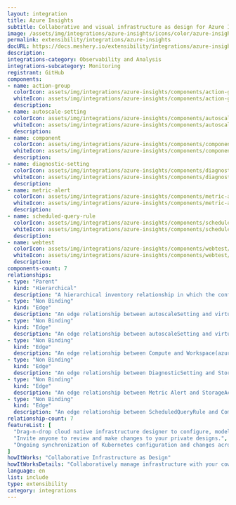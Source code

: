 ```yaml
---
layout: integration
title: Azure Insights
subtitle: Collaborative and visual infrastructure as design for Azure Insights
image: /assets/img/integrations/azure-insights/icons/color/azure-insights-color.svg
permalink: extensibility/integrations/azure-insights
docURL: https://docs.meshery.io/extensibility/integrations/azure-insights
description: 
integrations-category: Observability and Analysis
integrations-subcategory: Monitoring
registrant: GitHub
components: 
- name: action-group
  colorIcon: assets/img/integrations/azure-insights/components/action-group/icons/color/action-group-color.svg
  whiteIcon: assets/img/integrations/azure-insights/components/action-group/icons/white/action-group-white.svg
  description: 
- name: autoscale-setting
  colorIcon: assets/img/integrations/azure-insights/components/autoscale-setting/icons/color/autoscale-setting-color.svg
  whiteIcon: assets/img/integrations/azure-insights/components/autoscale-setting/icons/white/autoscale-setting-white.svg
  description: 
- name: component
  colorIcon: assets/img/integrations/azure-insights/components/component/icons/color/component-color.svg
  whiteIcon: assets/img/integrations/azure-insights/components/component/icons/white/component-white.svg
  description: 
- name: diagnostic-setting
  colorIcon: assets/img/integrations/azure-insights/components/diagnostic-setting/icons/color/diagnostic-setting-color.svg
  whiteIcon: assets/img/integrations/azure-insights/components/diagnostic-setting/icons/white/diagnostic-setting-white.svg
  description: 
- name: metric-alert
  colorIcon: assets/img/integrations/azure-insights/components/metric-alert/icons/color/metric-alert-color.svg
  whiteIcon: assets/img/integrations/azure-insights/components/metric-alert/icons/white/metric-alert-white.svg
  description: 
- name: scheduled-query-rule
  colorIcon: assets/img/integrations/azure-insights/components/scheduled-query-rule/icons/color/scheduled-query-rule-color.svg
  whiteIcon: assets/img/integrations/azure-insights/components/scheduled-query-rule/icons/white/scheduled-query-rule-white.svg
  description: 
- name: webtest
  colorIcon: assets/img/integrations/azure-insights/components/webtest/icons/color/webtest-color.svg
  whiteIcon: assets/img/integrations/azure-insights/components/webtest/icons/white/webtest-white.svg
  description: 
components-count: 7
relationships: 
- type: "Parent"
  kind: "Hierarchical"
  description: "A hierarchical inventory relationship in which the configuration of (parent component) is patched with the configuration of (child component). "
- type: "Non Binding"
  kind: "Edge"
  description: "An edge relationship between autoscaleSetting and virtualMachineScaleSet(azure-compute)"
- type: "Non Binding"
  kind: "Edge"
  description: "An edge relationship between autoscaleSetting and virtualMachineScaleSet(azure-compute)"
- type: "Non Binding"
  kind: "Edge"
  description: "An edge relationship between Compute and Workspace(azure-operational-insights)"
- type: "Non Binding"
  kind: "Edge"
  description: "An edge relationship between DiagnosticSetting and StorageAccount(azure-storage)"
- type: "Non Binding"
  kind: "Edge"
  description: "An edge relationship between Metric Alert and StorageAccount(azure-storage)"
- type: "Non Binding"
  kind: "Edge"
  description: "An edge relationship between ScheduledQueryRule and Component(azure-insights)"
relationship-count: 7
featureList: [
  "Drag-n-drop cloud native infrastructure designer to configure, model, and deploy your workloads.",
  "Invite anyone to review and make changes to your private designs.",
  "Ongoing synchronization of Kubernetes configuration and changes across any number of clusters."
]
howItWorks: "Collaborative Infrastructure as Design"
howItWorksDetails: "Collaboratively manage infrastructure with your coworkers synchronously sharing the same designs."
language: en
list: include
type: extensibility
category: integrations
---
```

